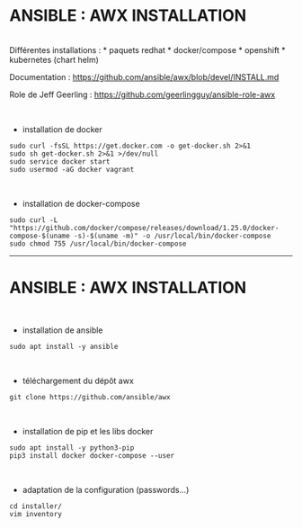 

# ANSIBLE : AWX INSTALLATION


<br>
Différentes installations :
	* paquets redhat
	* docker/compose
	* openshift
	* kubernetes (chart helm)

Documentation : https://github.com/ansible/awx/blob/devel/INSTALL.md

Role de Jeff Geerling : https://github.com/geerlingguy/ansible-role-awx

<br>

* installation de docker

```
sudo curl -fsSL https://get.docker.com -o get-docker.sh 2>&1
sudo sh get-docker.sh 2>&1 >/dev/null
sudo service docker start
sudo usermod -aG docker vagrant
```

<br>

* installation de docker-compose

```
sudo curl -L "https://github.com/docker/compose/releases/download/1.25.0/docker-compose-$(uname -s)-$(uname -m)" -o /usr/local/bin/docker-compose
sudo chmod 755 /usr/local/bin/docker-compose
```

----------------------------------------------------------------------------------------

# ANSIBLE : AWX INSTALLATION

<br>

* installation de ansible

```
sudo apt install -y ansible
```

<br>

* téléchargement du dépôt awx

```
git clone https://github.com/ansible/awx
```

<br>

* installation de pip et les libs docker

```
sudo apt install -y python3-pip
pip3 install docker docker-compose --user
```

<br>

* adaptation de la configuration (passwords...)

```
cd installer/
vim inventory
```


